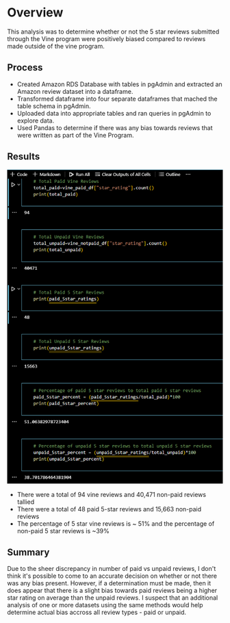 # Overview
This analysis was to determine whether or not the 5 star reviews submitted through the Vine program were positively biased compared to reviews made outside of the vine program. 

## Process
- Created Amazon RDS Database with tables in pgAdmin and extracted an Amazon review dataset into a dataframe. 
- Transformed dataframe into four separate dataframes that mached the table schema in pgAdmin. 
- Uploaded data into appropriate tables and ran queries in pgAdmin to explore data. 
- Used Pandas to determine if there was any bias towards reviews that were written as part of the Vine Program. 

## Results
![results screenshot](https://github.com/dylanvowell/Amazon_Vine_Analysis/blob/main/Screenshot%202022-04-14%20140036.png?raw=true)
- There were a total of 94 vine reviews and 40,471 non-paid reviews tallied
- There were a total of 48 paid 5-star reviews and 15,663 non-paid reviews
- The percentage of 5 star vine reviews is ~ 51% and the percentage of non-paid 5 star reviews is ~39%

## Summary
Due to the sheer discrepancy in number of paid vs unpaid reviews, I don't think it's possible to come to an accurate decision on whether or not there was any bias present. However, if a determination must be made, then it does appear that there is a slight bias towards paid reviews being a higher star rating on average than the unpaid reviews. I suspect that an additional analysis of one or more datasets using the same methods would help determine actual bias accross all review types - paid or unpaid.  
